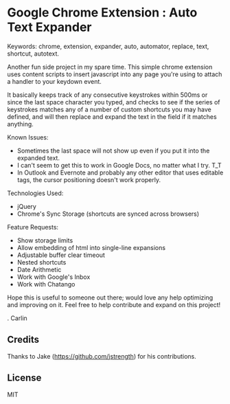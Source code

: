 Google Chrome Extension : Auto Text Expander
=========================
Keywords: chrome, extension, expander, auto, automator, replace, text, shortcut, autotext.

Another fun side project in my spare time. This simple chrome extension uses content scripts to insert javascript into any page you're using to attach a handler to your keydown event.

It basically keeps track of any consecutive keystrokes within 500ms or since the last space character you typed, and checks to see if the series of keystrokes matches any of a number of custom shortcuts you may have defined, and will then replace and expand the text in the field if it matches anything.

Known Issues:
 - Sometimes the last space will not show up even if you put it into the
   expanded text.
 - I can't seem to get this to work in Google Docs, no matter what I try. T_T
 - In Outlook and Evernote and probably any other editor that uses editable <body> tags, the cursor positioning doesn't work properly.

Technologies Used:
 - jQuery
 - Chrome's Sync Storage (shortcuts are synced across browsers)

Feature Requests:
 - Show storage limits
 - Allow embedding of html into single-line expansions
 - Adjustable buffer clear timeout
 - Nested shortcuts
 - Date Arithmetic
 - Work with Google's Inbox
 - Work with Chatango

Hope this is useful to someone out there; would love any help optimizing and improving on it. Feel free to help contribute and expand on this project!

. Carlin

## Credits
Thanks to Jake (https://github.com/jstrength) for his contributions.

## License
MIT
